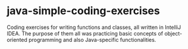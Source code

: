 # java-simple-coding-exercises
Coding exercises for writing functions and classes, all written in IntelliJ IDEA.
The purpose of them all was practicing basic concepts of object-oriented programming and also Java-specific functionalities.

